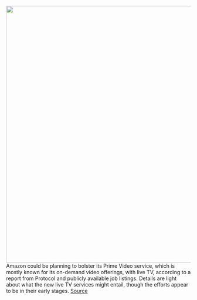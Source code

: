 <img src='https://cdn.vox-cdn.com/thumbor/TTAgfJdTgIzoY6AJNEoFhrYfXxM=/0x0:2040x1360/1200x800/filters:focal(857x517:1183x843)/cdn.vox-cdn.com/uploads/chorus_image/image/66972988/acastro_190920_1777_amazon_0003.0.0.jpg' width='700px' /><br/>
Amazon could be planning to bolster its Prime Video service, which is mostly known for its on-demand video offerings, with live TV, according to a report from Protocol and publicly available job listings. Details are light about what the new live TV services might entail, though the efforts appear to be in their early stages.
<a href='https://www.theverge.com/2020/6/23/21300940/amazon-prime-video-live-linear-tv'> Source <a/>